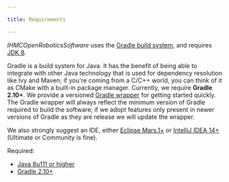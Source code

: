 ```yaml
---

title: Requirements

---
```


*IHMCOpenRoboticsSoftware* uses the [Gradle build system](https://ihmcroboticsdocs.github.io/docs/installgradle.html), and requires [JDK 8](https://ihmcroboticsdocs.github.io/docs/installjava.html).

Gradle is a build system for Java. It has the benefit of being able to integrate with other Java technology that is used for dependency resolution like Ivy and Maven; if you're coming from a C/C++ world, you can think of it as CMake with a built-in package manager. Currently, we require **Gradle 2.10+**. We provide a versioned [Gradle wrapper](https://docs.gradle.org/current/userguide/gradle_wrapper.html) for getting started quickly. The Gradle wrapper will always reflect the minimum version of Gradle required to build the software; if we adopt features only present in newer versions of Gradle as they are release we will update the wrapper.

We also strongly suggest an IDE, either [Eclipse Mars.1+](http://www.eclipse.org/downloads/packages/eclipse-ide-java-developers/mars2) or [IntelliJ IDEA 14+](https://www.jetbrains.com/idea/download/) (Ultimate or Community is fine).

Required:

* [Java 8u111 or higher](https://ihmcroboticsdocs.github.io/docs/installjava.html)
* [Gradle 2.10+](https://ihmcroboticsdocs.github.io/docs/installgradle.html)